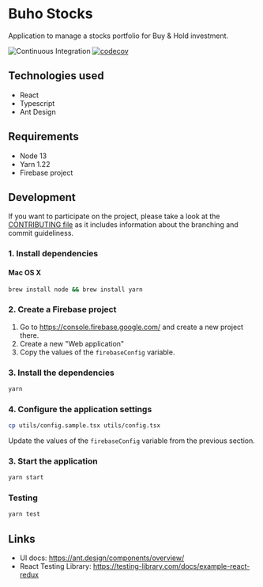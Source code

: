 # Buho Stocks

Application to manage a stocks portfolio for Buy & Hold investment.

![Continuous Integration](https://github.com/bocabitlabs/buho-stocks/workflows/Continuous%20Integration/badge.svg) [![codecov](https://codecov.io/gh/bocabitlabs/buho-stocks/branch/development/graph/badge.svg)](https://codecov.io/gh/bocabitlabs/buho-stocks)

## Technologies used

- React
- Typescript
- Ant Design

## Requirements

- Node 13
- Yarn 1.22
- Firebase project

## Development

If you want to participate on the project, please take a look at
the [CONTRIBUTING file](/docs/CONTRIBUTING.md) as it includes information about the branching and commit guideliness.

### 1. Install dependencies

#### Mac OS X

```bash
brew install node && brew install yarn
```

### 2. Create a Firebase project

1. Go to https://console.firebase.google.com/ and create a new project there.
2. Create a new "Web application"
3. Copy the values of the `firebaseConfig` variable.

### 3. Install the dependencies

```bash
yarn
```

### 4. Configure the application settings

```bash
cp utils/config.sample.tsx utils/config.tsx
```

Update the values of the `firebaseConfig` variable from the previous section.

### 3. Start the application

```bash
yarn start
```

### Testing

```bash
yarn test
```

## Links

- UI docs: https://ant.design/components/overview/
- React Testing Library: https://testing-library.com/docs/example-react-redux
